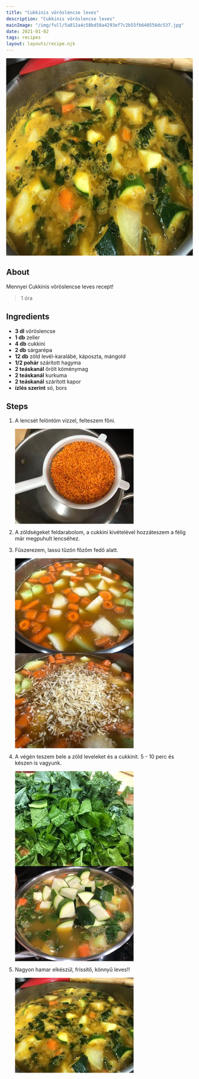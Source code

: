 ```yaml
---
title: "Cukkinis vöröslencse leves"
description: "Cukkinis vöröslencse leves"
mainImage: "/img/full/5a812a4c58bd58a4293ef7c2b55fb640556dc537.jpg"
date: 2021-01-02
tags: recipes
layout: layouts/recipe.njk
---
```

                            
<p align="center"><a href="https://cookpad.com/hu/receptek/13146135-cukkinis-voroslencse-leves" rel="Recipe source page"><img width="751" height="532" src="/img/full/5a812a4c58bd58a4293ef7c2b55fb640556dc537.jpg"/></a></p>

## About
Mennyei Cukkinis vöröslencse leves recept! 

> 1 óra 

## Ingredients
* **3 dl** vöröslencse
* **1 db** zeller
* **4 db** cukkini
* **2 db** sárgarépa
* **12 db** zöld levél-karalábé, káposzta, mángold
* **1/2 pohár** szárított hagyma
* **2 teáskanál** őrölt köménymag
* **2 teáskanál** kurkuma
* **2 teáskanál** szárított kapor
* **ízlés szerint** só, bors

## Steps

1. A lencsét felöntöm vízzel, felteszem főni.
 
    <p><img width="320" height="256" align="left" src="/img/full/fc1488e68db9b8a3272a391151d599957b8b78b3.jpg"/></p><div style="clear: both"/>

2. A zöldségeket feldarabolom, a cukkini kivételével hozzáteszem a félig már megpuhult lencséhez.
 
    <div style="clear: both"/>

3. Fűszerezem, lassú tűzön főzőm fedő alatt.
 
    <p><img width="320" height="256" align="left" src="/img/full/ec674a7019fdf2a6b47c968113967af74348971c.jpg"/></p><p><img width="320" height="256" align="left" src="/img/full/cf46dd12ec01fe414ff714e750e3384bf44cbd14.jpg"/></p><div style="clear: both"/>

4. A végén teszem bele a zöld leveleket és a cukkinit. 5 - 10 perc és készen is vagyunk.
 
    <p><img width="320" height="256" align="left" src="/img/full/50117993714e808f2b0ea77ebea66f36540096f4.jpg"/></p><p><img width="320" height="256" align="left" src="/img/full/e4967523f296364c78941edf8e4d960d1377e2c6.jpg"/></p><div style="clear: both"/>

5. Nagyon hamar elkészül, frissítő, könnyű leves!!
 
    <p><img width="320" height="256" align="left" src="/img/full/e56ef46307042bcd60ec1fa50ab495950fefb96f.jpg"/></p><div style="clear: both"/>

